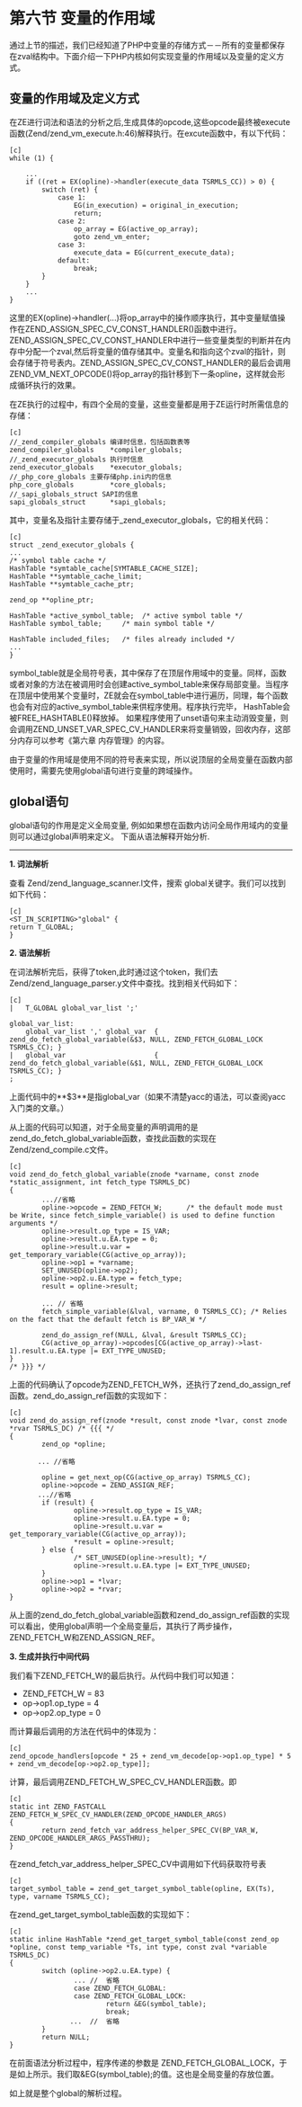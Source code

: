 # 第六节 变量的作用域

通过上节的描述，我们已经知道了PHP中变量的存储方式－－所有的变量都保存在zval结构中。下面介绍一下PHP内核如何实现变量的作用域以及变量的定义方式。

## 变量的作用域及定义方式
在ZE进行词法和语法的分析之后,生成具体的opcode,这些opcode最终被execute函数(Zend/zend_vm_execute.h:46)解释执行。在excute函数中，有以下代码：

    [c]
    while (1) { 

		... 
		if ((ret = EX(opline)->handler(execute_data TSRMLS_CC)) > 0) {
			switch (ret) {
				case 1:
					EG(in_execution) = original_in_execution;
					return;
				case 2:
					op_array = EG(active_op_array);
					goto zend_vm_enter;
				case 3:
					execute_data = EG(current_execute_data);
				default:
					break;
			}     
		}     
		...
	}
这里的EX(opline)->handler(...)将op_array中的操作顺序执行，其中变量赋值操作在ZEND_ASSIGN_SPEC_CV_CONST_HANDLER()函数中进行。ZEND_ASSIGN_SPEC_CV_CONST_HANDLER中进行一些变量类型的判断并在内存中分配一个zval,然后将变量的值存储其中。变量名和指向这个zval的指针，则会存储于符号表内。ZEND_ASSIGN_SPEC_CV_CONST_HANDLER的最后会调用ZEND_VM_NEXT_OPCODE()将op_array的指针移到下一条opline，这样就会形成循环执行的效果。

在ZE执行的过程中，有四个全局的变量，这些变量都是用于ZE运行时所需信息的存储：

	[c]
	//_zend_compiler_globals 编译时信息，包括函数表等
	zend_compiler_globals    *compiler_globals;  
	//_zend_executor_globals 执行时信息
	zend_executor_globals    *executor_globals; 
	//_php_core_globals 主要存储php.ini内的信息
	php_core_globals         *core_globals; 
	//_sapi_globals_struct SAPI的信息
	sapi_globals_struct      *sapi_globals; 

其中，变量名及指针主要存储于_zend_executor_globals，它的相关代码：
 	
	[c]
	struct _zend_executor_globals {
	...
    /* symbol table cache */
    HashTable *symtable_cache[SYMTABLE_CACHE_SIZE];
    HashTable **symtable_cache_limit;
    HashTable **symtable_cache_ptr;

    zend_op **opline_ptr;

    HashTable *active_symbol_table;  /* active symbol table */
    HashTable symbol_table;     /* main symbol table */

    HashTable included_files;   /* files already included */
	...
	}

symbol_table就是全局符号表，其中保存了在顶层作用域中的变量。同样，函数或者对象的方法在被调用时会创建active_symbol_table来保存局部变量。当程序在顶层中使用某个变量时，ZE就会在symbol_table中进行遍历，同理，每个函数也会有对应的active_symbol_table来供程序使用。程序执行完毕， HashTable会被FREE_HASHTABLE()释放掉。 如果程序使用了unset语句来主动消毁变量，则会调用ZEND_UNSET_VAR_SPEC_CV_HANDLER来将变量销毁，回收内存，这部分内存可以参考《第六章 内存管理》的内容。

由于变量的作用域是使用不同的符号表来实现，所以说顶层的全局变量在函数内部使用时，需要先使用global语句进行变量的跨域操作。

## global语句
global语句的作用是定义全局变量, 例如如果想在函数内访问全局作用域内的变量则可以通过global声明来定义。
下面从语法解释开始分析.
***
**1. 词法解析**

查看 Zend/zend_language_scanner.l文件，搜索 global关键字。我们可以找到如下代码：

    [c]
    <ST_IN_SCRIPTING>"global" {
	return T_GLOBAL;
    }

**2. 语法解析**

在词法解析完后，获得了token,此时通过这个token，我们去Zend/zend_language_parser.y文件中查找。找到相关代码如下：

    [c]
    |	T_GLOBAL global_var_list ';'

    global_var_list:
		global_var_list ',' global_var	{ zend_do_fetch_global_variable(&$3, NULL, ZEND_FETCH_GLOBAL_LOCK TSRMLS_CC); }
	|	global_var						{ zend_do_fetch_global_variable(&$1, NULL, ZEND_FETCH_GLOBAL_LOCK TSRMLS_CC); }
    ;

上面代码中的**$3**是指global_var（如果不清楚yacc的语法，可以查阅yacc入门类的文章。）

从上面的代码可以知道，对于全局变量的声明调用的是zend_do_fetch_global_variable函数，查找此函数的实现在Zend/zend_compile.c文件。

    [c]
    void zend_do_fetch_global_variable(znode *varname, const znode *static_assignment, int fetch_type TSRMLS_DC) 
    {
            ...//省略
            opline->opcode = ZEND_FETCH_W;		/* the default mode must be Write, since fetch_simple_variable() is used to define function arguments */
            opline->result.op_type = IS_VAR;
            opline->result.u.EA.type = 0;
            opline->result.u.var = get_temporary_variable(CG(active_op_array));
            opline->op1 = *varname;
            SET_UNUSED(opline->op2);
            opline->op2.u.EA.type = fetch_type;
            result = opline->result;

            ... // 省略
            fetch_simple_variable(&lval, varname, 0 TSRMLS_CC); /* Relies on the fact that the default fetch is BP_VAR_W */

            zend_do_assign_ref(NULL, &lval, &result TSRMLS_CC);
            CG(active_op_array)->opcodes[CG(active_op_array)->last-1].result.u.EA.type |= EXT_TYPE_UNUSED;
    }
    /* }}} */

上面的代码确认了opcode为ZEND_FETCH_W外，还执行了zend_do_assign_ref函数。zend_do_assign_ref函数的实现如下：

    [c]
    void zend_do_assign_ref(znode *result, const znode *lvar, const znode *rvar TSRMLS_DC) /* {{{ */
    {
            zend_op *opline;

           ... //省略

            opline = get_next_op(CG(active_op_array) TSRMLS_CC);
            opline->opcode = ZEND_ASSIGN_REF;
           ...//省略
            if (result) {
                    opline->result.op_type = IS_VAR;
                    opline->result.u.EA.type = 0;
                    opline->result.u.var = get_temporary_variable(CG(active_op_array));
                    *result = opline->result;
            } else {
                    /* SET_UNUSED(opline->result); */
                    opline->result.u.EA.type |= EXT_TYPE_UNUSED;
            }
            opline->op1 = *lvar;
            opline->op2 = *rvar;
    }

从上面的zend_do_fetch_global_variable函数和zend_do_assign_ref函数的实现可以看出，使用global声明一个全局变量后，其执行了两步操作，ZEND_FETCH_W和ZEND_ASSIGN_REF。

**3. 生成并执行中间代码**

我们看下ZEND_FETCH_W的最后执行。从代码中我们可以知道：

* ZEND_FETCH_W = 83
* op->op1.op_type = 4
* op->op2.op_type = 0

而计算最后调用的方法在代码中的体现为：

    [c]
    zend_opcode_handlers[opcode * 25 + zend_vm_decode[op->op1.op_type] * 5 + zend_vm_decode[op->op2.op_type]];

计算，最后调用ZEND_FETCH_W_SPEC_CV_HANDLER函数。即

    [c]
    static int ZEND_FASTCALL  ZEND_FETCH_W_SPEC_CV_HANDLER(ZEND_OPCODE_HANDLER_ARGS)
    {
            return zend_fetch_var_address_helper_SPEC_CV(BP_VAR_W, ZEND_OPCODE_HANDLER_ARGS_PASSTHRU);
    }

在zend_fetch_var_address_helper_SPEC_CV中调用如下代码获取符号表

    [c]
    target_symbol_table = zend_get_target_symbol_table(opline, EX(Ts), type, varname TSRMLS_CC);

在zend_get_target_symbol_table函数的实现如下：

    [c]
    static inline HashTable *zend_get_target_symbol_table(const zend_op *opline, const temp_variable *Ts, int type, const zval *variable TSRMLS_DC)
    {
            switch (opline->op2.u.EA.type) {
                    ... //  省略
                    case ZEND_FETCH_GLOBAL:
                    case ZEND_FETCH_GLOBAL_LOCK:
                            return &EG(symbol_table);
                            break;
                   ...  //  省略
            }
            return NULL;
    }

在前面语法分析过程中，程序传递的参数是 ZEND_FETCH_GLOBAL_LOCK，于是如上所示。我们取&EG(symbol_table);的值。这也是全局变量的存放位置。

如上就是整个global的解析过程。








